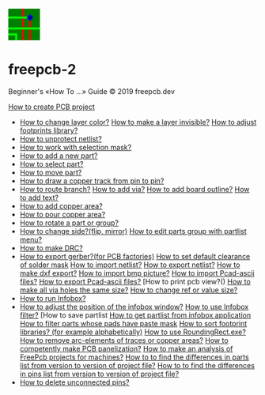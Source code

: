 ![](/pictures/upload.png) 
# freepcb-2

Beginner's «How To ...» Guide  © 2019 freepcb.dev

[How to create PCB project](new_project.md)
* [How to change layer color?](colors.md)
[How to make a layer invisible?]()
[How to adjust footprints library?]()
* [How to unprotect netlist?](unprotect_nl.md)
* [How to work with selection mask?](sel_mask.md)
* [How to add a new part?](add_part.md)
* [How to select part?](select_part.md)
* [How to move part?](move_part.md)
* [How to draw a copper track from pin to pin?](route.md)
* [How to route branch?](routing_branch.md)
[How to add via?]()
[How to add board outline?]()
[How to add text?]()
* [How to add copper area?](add_area.md)
* [How to pour copper area?](pour_area.md)
* [How to rotate a part or group?](rotate.md)
* [How to change side?(flip, mirror)](side.md)
[How to edit parts group with partlist menu?]()
* [How to make DRC?](DRC.md)
* [How to export gerber?(for PCB factories)](gerber.md)
[How to set default clearance of solder mask](sm_clearance.md)
[How to import netlist?]()
[How to export netlist?]()
[How to make dxf export?]()
[How to import bmp picture?]()
[How to import Pcad-ascii files?]()
[How to export Pcad-ascii files?]()
[How to print pcb view?()
[How to make all via holes the same size?]()
[How to change ref or value size?]()
* [How to run Infobox?](IB_run.md)
* [How to adjust the position of the infobox window?](IB_win_pos.md)
[How to use Infobox filter?]()
[How to save partlist
[How to get partlist from infobox application]()
[How to filter parts whose pads have paste mask]()
[How to sort footprint libraries? (for example alphabetically)]()
[How to use RoundingRect.exe?]()
[How to remove arc-elements of traces or copper areas?]()
[How to competently make PCB panelization?]()
[How to make an analysis of FreePcb projects for machines?]()
[How to to find the differences in parts list from version to version of project file?]()
[How to to find the differences in pins list from version to version of project file?]()
* [How to delete unconnected pins?](del_u_pins.md)








